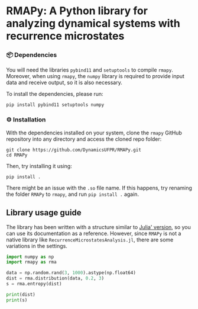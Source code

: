 # RMAPy: A Python library for analyzing dynamical systems with recurrence microstates

### 📦 Dependencies

You will need the libraries `pybind11` and `setuptools` to compile `rmapy`. Moreover, when using `rmapy`,
the `numpy` library is required to provide input data and receive output, so it is also necessary.

To install the dependencies, please run:
```text
pip install pybind11 setuptools numpy
```

### ⚙️ Installation

With the dependencies installed on your system, clone the `rmapy` GitHub
repository into any directory and access the cloned repo folder:
```text
git clone https://github.com/DynamicsUFPR/RMAPy.git
cd RMAPy
```

Then, try installing it using:
```text
pip install .
```

There might be an issue with the `.so` file name. If this happens,
try renaming the folder `RMAPy` to `rmapy`, and run `pip install .` again.

## Library usage guide

The library has been written with a structure similar to [Julia' version](https://github.com/DynamicsUFPR/RecurrenceMicrostatesAnalysis.jl),
so you can use its documentation as a reference. However, since `RMAPy` is not a native library like `RecurrenceMicrostatesAnalysis.jl`, there are
some variations in the settings.

```python
import numpy as np
import rmapy as rma

data = np.random.rand(3, 1000).astype(np.float64)
dist = rma.distribution(data, 0.2, 3)
s = rma.entropy(dist)

print(dist)
print(s)
```
